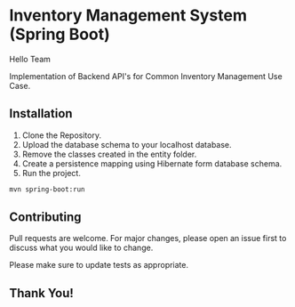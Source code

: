 # Inventory Management System (Spring Boot) 
Hello Team

Implementation of Backend API's for Common Inventory Management Use Case.

## Installation

1. Clone the Repository.
2. Upload the database schema to your localhost database.
3. Remove the classes created in the entity folder.
4. Create a persistence mapping using Hibernate form database schema.
5. Run the project.

```bash
mvn spring-boot:run
```



## Contributing
Pull requests are welcome. For major changes, please open an issue first to discuss what you would like to change.

Please make sure to update tests as appropriate.

## Thank You!
